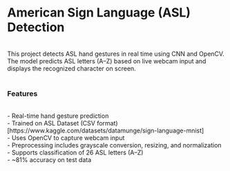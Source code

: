 <h1>American Sign Language (ASL) Detection</h1><br>
This project detects ASL hand gestures in real time using CNN and OpenCV. The model predicts ASL letters (A–Z) based on live webcam input and displays the recognized character on screen.<br>
<br>
<h3>Features</h3><br>
- Real-time hand gesture prediction<br>
- Trained on ASL Dataset (CSV format) [https://www.kaggle.com/datasets/datamunge/sign-language-mnist]<br>
- Uses OpenCV to capture webcam input<br>
- Preprocessing includes grayscale conversion, resizing, and normalization<br>
- Supports classification of 26 ASL letters (A–Z)<br>
- ~81% accuracy on test data<br>

